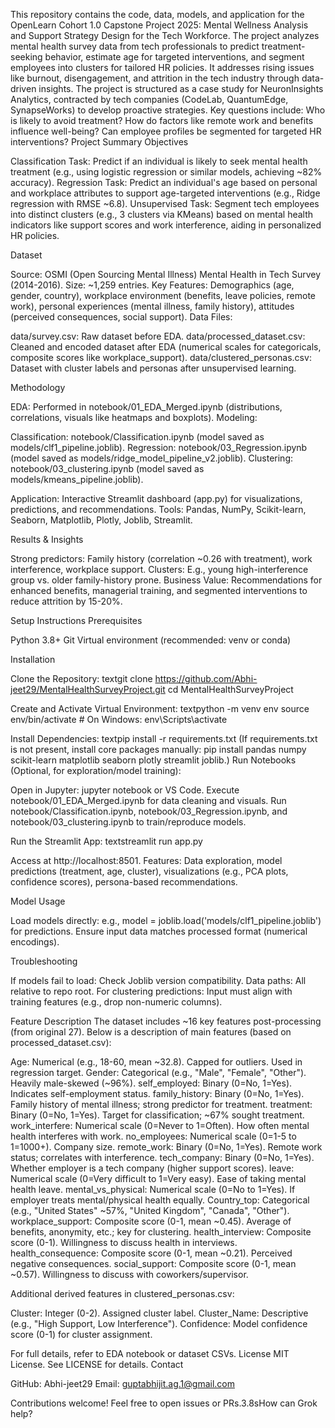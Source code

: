This repository contains the code, data, models, and application for the OpenLearn Cohort 1.0 Capstone Project 2025: Mental Wellness Analysis and Support Strategy Design for the Tech Workforce. The project analyzes mental health survey data from tech professionals to predict treatment-seeking behavior, estimate age for targeted interventions, and segment employees into clusters for tailored HR policies. It addresses rising issues like burnout, disengagement, and attrition in the tech industry through data-driven insights.
The project is structured as a case study for NeuronInsights Analytics, contracted by tech companies (CodeLab, QuantumEdge, SynapseWorks) to develop proactive strategies. Key questions include: Who is likely to avoid treatment? How do factors like remote work and benefits influence well-being? Can employee profiles be segmented for targeted HR interventions?
Project Summary
Objectives

Classification Task: Predict if an individual is likely to seek mental health treatment (e.g., using logistic regression or similar models, achieving ~82% accuracy).
Regression Task: Predict an individual's age based on personal and workplace attributes to support age-targeted interventions (e.g., Ridge regression with RMSE ~6.8).
Unsupervised Task: Segment tech employees into distinct clusters (e.g., 3 clusters via KMeans) based on mental health indicators like support scores and work interference, aiding in personalized HR policies.

Dataset

Source: OSMI (Open Sourcing Mental Illness) Mental Health in Tech Survey (2014-2016).
Size: ~1,259 entries.
Key Features: Demographics (age, gender, country), workplace environment (benefits, leave policies, remote work), personal experiences (mental illness, family history), attitudes (perceived consequences, social support).
Data Files:

data/survey.csv: Raw dataset before EDA.
data/processed_dataset.csv: Cleaned and encoded dataset after EDA (numerical scales for categoricals, composite scores like workplace_support).
data/clustered_personas.csv: Dataset with cluster labels and personas after unsupervised learning.



Methodology

EDA: Performed in notebook/01_EDA_Merged.ipynb (distributions, correlations, visuals like heatmaps and boxplots).
Modeling:

Classification: notebook/Classification.ipynb (model saved as models/clf1_pipeline.joblib).
Regression: notebook/03_Regression.ipynb (model saved as models/ridge_model_pipeline_v2.joblib).
Clustering: notebook/03_clustering.ipynb (model saved as models/kmeans_pipeline.joblib).


Application: Interactive Streamlit dashboard (app.py) for visualizations, predictions, and recommendations.
Tools: Pandas, NumPy, Scikit-learn, Seaborn, Matplotlib, Plotly, Joblib, Streamlit.

Results & Insights

Strong predictors: Family history (correlation ~0.26 with treatment), work interference, workplace support.
Clusters: E.g., young high-interference group vs. older family-history prone.
Business Value: Recommendations for enhanced benefits, managerial training, and segmented interventions to reduce attrition by 15-20%.

Setup Instructions
Prerequisites

Python 3.8+
Git
Virtual environment (recommended: venv or conda)

Installation

Clone the Repository:
textgit clone https://github.com/Abhi-jeet29/MentalHealthSurveyProject.git
cd MentalHealthSurveyProject

Create and Activate Virtual Environment:
textpython -m venv env
source env/bin/activate  # On Windows: env\Scripts\activate

Install Dependencies:
textpip install -r requirements.txt
(If requirements.txt is not present, install core packages manually: pip install pandas numpy scikit-learn matplotlib seaborn plotly streamlit joblib.)
Run Notebooks (Optional, for exploration/model training):

Open in Jupyter: jupyter notebook or VS Code.
Execute notebook/01_EDA_Merged.ipynb for data cleaning and visuals.
Run notebook/Classification.ipynb, notebook/03_Regression.ipynb, and notebook/03_clustering.ipynb to train/reproduce models.


Run the Streamlit App:
textstreamlit run app.py

Access at http://localhost:8501.
Features: Data exploration, model predictions (treatment, age, cluster), visualizations (e.g., PCA plots, confidence scores), persona-based recommendations.



Model Usage

Load models directly: e.g., model = joblib.load('models/clf1_pipeline.joblib') for predictions.
Ensure input data matches processed format (numerical encodings).

Troubleshooting

If models fail to load: Check Joblib version compatibility.
Data paths: All relative to repo root.
For clustering predictions: Input must align with training features (e.g., drop non-numeric columns).

Feature Description
The dataset includes ~16 key features post-processing (from original 27). Below is a description of main features (based on processed_dataset.csv):

Age: Numerical (e.g., 18-60, mean ~32.8). Capped for outliers. Used in regression target.
Gender: Categorical (e.g., "Male", "Female", "Other"). Heavily male-skewed (~96%).
self_employed: Binary (0=No, 1=Yes). Indicates self-employment status.
family_history: Binary (0=No, 1=Yes). Family history of mental illness; strong predictor for treatment.
treatment: Binary (0=No, 1=Yes). Target for classification; ~67% sought treatment.
work_interfere: Numerical scale (0=Never to 1=Often). How often mental health interferes with work.
no_employees: Numerical scale (0=1-5 to 1=1000+). Company size.
remote_work: Binary (0=No, 1=Yes). Remote work status; correlates with interference.
tech_company: Binary (0=No, 1=Yes). Whether employer is a tech company (higher support scores).
leave: Numerical scale (0=Very difficult to 1=Very easy). Ease of taking mental health leave.
mental_vs_physical: Numerical scale (0=No to 1=Yes). If employer treats mental/physical health equally.
Country_top: Categorical (e.g., "United States" ~57%, "United Kingdom", "Canada", "Other").
workplace_support: Composite score (0-1, mean ~0.45). Average of benefits, anonymity, etc.; key for clustering.
health_interview: Composite score (0-1). Willingness to discuss health in interviews.
health_consequence: Composite score (0-1, mean ~0.21). Perceived negative consequences.
social_support: Composite score (0-1, mean ~0.57). Willingness to discuss with coworkers/supervisor.

Additional derived features in clustered_personas.csv:

Cluster: Integer (0-2). Assigned cluster label.
Cluster_Name: Descriptive (e.g., "High Support, Low Interference").
Confidence: Model confidence score (0-1) for cluster assignment.

For full details, refer to EDA notebook or dataset CSVs.
License
MIT License. See LICENSE for details.
Contact

GitHub: Abhi-jeet29
Email: guptabhijit.ag.1@gmail.com

Contributions welcome! Feel free to open issues or PRs.3.8sHow can Grok help?
